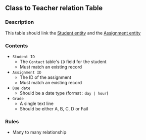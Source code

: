 ## Class to Teacher relation Table

### Description

This table should link the [Student entity](./student.md) and the [Assignment entity](./assignment.md)

### Contents

* `Student ID`
    - The `Contact` table's `ID` field for the student
    - Must match an existing record
* `Assignment ID`
    - The ID of the assignment
    - Must match an existing record
* `Due date`
    - Should be a date type (format : `day | hour`)
* `Grade`
    - A single text line
    - Should be either A, B, C, D or Fail

### Rules

* Many to many relationship
